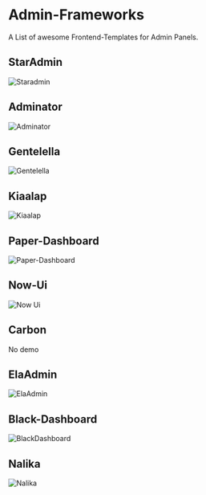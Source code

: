 # Admin-Frameworks
A List of awesome Frontend-Templates for Admin Panels.

## StarAdmin
![Staradmin](pictures/StarAdmin.png)

## Adminator
![Adminator](pictures/Adminator.png)

## Gentelella
![Gentelella](pictures/gentelella.png)

## Kiaalap
![Kiaalap](pictures/kiaalap.png)

## Paper-Dashboard
![Paper-Dashboard](pictures/paper-dashboard.png)

## Now-Ui
![Now Ui](pictures/now-ui-dashboard.png)

## Carbon
No demo

## ElaAdmin
![ElaAdmin](pictures/ElaAdmin.png)

## Black-Dashboard
![BlackDashboard](pictures/black-dashboard.png)

## Nalika
![Nalika](pictures/nalika.png)